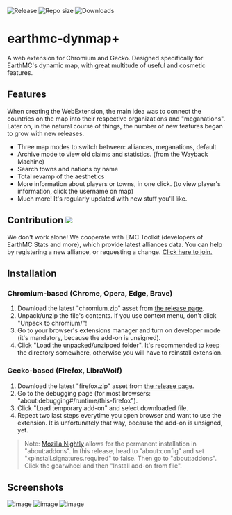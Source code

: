 ![Release](https://img.shields.io/github/v/release/3meraldK/earthmc-dynmapcolor) ![Repo size](https://img.shields.io/github/repo-size/3meraldK/earthmc-dynmapcolor) ![Downloads](https://img.shields.io/github/downloads/3meraldK/earthmc-dynmapcolor/total)

# earthmc-dynmap+
A web extension for Chromium and Gecko. Designed specifically for EarthMC's dynamic map, with great multitude of useful and cosmetic features.

## Features
When creating the WebExtension, the main idea was to connect the countries on the map into their respective organizations and "meganations". Later on, in the natural course of things, the number of new features began to grow with new releases.
* Three map modes to switch between: alliances, meganations, default
* Archive mode to view old claims and statistics. (from the Wayback Machine)
* Search towns and nations by name
* Total revamp of the aesthetics
* More information about players or towns, in one click. (to view player's information, click the username on map)
* Much more! It's regularly updated with new stuff you'll like.

## Contribution <a href="https://discord.gg/AVtgkcRgFs"><img src="https://img.shields.io/discord/966271635894190090?logo=discord"></a>
We don't work alone! We cooperate with EMC Toolkit (developers of EarthMC Stats and more), which provide latest alliances data. You can help by registering a new alliance, or requesting a change. [Click here to join.](https://discord.gg/AVtgkcRgFs) 

## Installation
### Chromium-based (Chrome, Opera, Edge, Brave)
1. Download the latest "chromium.zip" asset from [the release page](https://github.com/3meraldK/earthmc-dynmapcolor/releases/latest).
2. Unpack/unzip the file's contents. If you use context menu, don't click "Unpack to chromium/"!
3. Go to your browser's extensions manager and turn on developer mode (it's mandatory, because the add-on is unsigned).
4. Click "Load the unpacked/unzipped folder". It's recommended to keep the directory somewhere, otherwise you will have to reinstall extension.

### Gecko-based (Firefox, LibraWolf)
1. Download the latest "firefox.zip" asset from [the release page](https://github.com/3meraldK/earthmc-dynmapcolor/releases/latest).
2. Go to the debugging page (for most browsers: "about:debugging#/runtime/this-firefox").
3. Click "Load temporary add-on" and select downloaded file.
4. Repeat two last steps everytime you open browser and want to use the extension. It is unfortunately that way, because the add-on is unsigned, yet.
> Note: [Mozilla Nightly](https://www.mozilla.org/en-US/firefox/developer) allows for the permanent installation in "about:addons". In this release, head to "about:config" and set "xpinstall.signatures.required" to false. Then go to "about:addons". Click the gearwheel and then "Install add-on from file".

## Screenshots
![image](https://user-images.githubusercontent.com/48335651/223814076-56ca9015-800b-4ed0-a55e-0e7c3017f876.png)
![image](https://user-images.githubusercontent.com/48335651/223814282-913a1871-1d04-4f4a-91a4-68536ceefc1c.png)
![image](https://user-images.githubusercontent.com/48335651/223813990-7d701630-4c8e-4ed6-9802-764abb8fb73b.png)